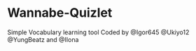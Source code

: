 # Wannabe-Quizlet
Simple Vocabulary learning tool 
Coded by @Igor645 @Ukiyo12 @YungBeatz and @Ilona

